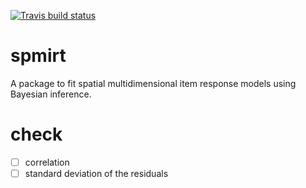 [![Travis build status](https://travis-ci.org/ErickChacon/spifa.svg?branch=master)](https://travis-ci.org/ErickChacon/spifa)

# spmirt
A package to fit spatial multidimensional item response models using Bayesian inference.

# check

- [ ] correlation
- [ ] standard deviation of the residuals
